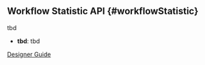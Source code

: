 ## Workflow Statistic API {#workflowStatistic}

tbd

- __tbd__: tbd

<div class="short-links">
	<a href="${docBaseUrl}/designer-guide"
		target="_blank" rel="noopener noreferrer">
		<i class="si si-book"></i> Designer Guide
	</a>
</div>
